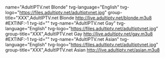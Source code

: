 #


name="AdultIPTV.net Blonde" tvg-language="English" tvg-logo="https://files.adultiptv.net/adultiptvnet.jpg" group-title="XXX",AdultIPTV.net Blonde
http://live.adultiptv.net/blonde.m3u8
#EXTINF:-1 tvg-id="" tvg-name="AdultIPTV.net Gay" tvg-language="English" tvg-logo="https://files.adultiptv.net/adultiptvnet.jpg" group-title="XXX",AdultIPTV.net Gay
http://live.adultiptv.net/gay.m3u8
#EXTINF:-1 tvg-id="" tvg-name="AdultIPTV.net Asian" tvg-language="English" tvg-logo="https://files.adultiptv.net/adultiptvnet.jpg" group-title="XXX",AdultIPTV.net Asian
http://live.adultiptv.net/asian.m3u8
